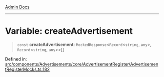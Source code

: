 [Admin Docs](/)

***

# Variable: createAdvertisement

> `const` **createAdvertisement**: `MockedResponse`\<`Record`\<`string`, `any`\>, `Record`\<`string`, `any`\>\>[]

Defined in: [src/components/Advertisements/core/AdvertisementRegister/AdvertisementRegisterMocks.ts:182](https://github.com/PalisadoesFoundation/talawa-admin/blob/main/src/components/Advertisements/core/AdvertisementRegister/AdvertisementRegisterMocks.ts#L182)
